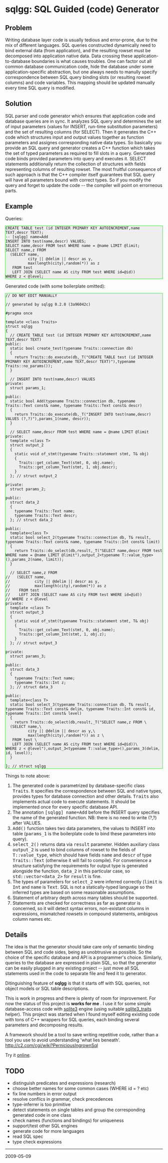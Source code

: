 sqlgg: SQL Guided (code) Generator
==================================

Problem
-------

Writing database layer code is usually tedious and error-prone, due to the mix of different
languages. SQL queries constructed dynamically need to bind external data (from application), and
the resulting rowset must be decomposed into application native data. Data crossing these
application-to-database boundaries is what causes troubles. One can factor out all common database
communication code, hide the database under some application-specific abstraction, but one always
needs to manully specify correspondence between SQL query binding slots (or resulting rowset
columns) and code variables. This mapping should be updated manually every time SQL query is
modified. 

Solution
--------

SQL parser and code generator which ensures that application code and database queries are in sync.
It analyzes SQL query and determines the set of input parameters (values for INSERT, run-time
substitution parameters) and the set of resulting columns (for SELECT). Then it generates the C++
code which structures input and output values together as function parameters and assignes
corresponding native data types. So basically you provide an SQL query and generator creates a C++
function which takes the set of typed parameters as required to fill slots in a query. Generated
code binds provided parameters into query and executes it. SELECT statements additionally return the
collection of structures with fields representing columns of resulting rowset. The most fruitful
consequence of such approach is that the C++ compiler itself guarantees that SQL query will have all
parameters bound with correct types. So if you modify the query and forget to update the code -- the
compiler will point on errorneous parts.

Example
-------

Queries:

    CREATE TABLE test (id INTEGER PRIMARY KEY AUTOINCREMENT,name TEXT,descr TEXT);
    -- [sqlgg] name=Add
    INSERT INTO test(name,descr) VALUES;
    SELECT name,descr FROM test WHERE name = @name LIMIT @limit;
    SELECT name,z FROM 
      (SELECT name,
              city || @delim || descr as y,
              max(length(city),random(*)) as z 
       FROM test 
       LEFT JOIN (SELECT name AS city FROM test WHERE id=@id))
    WHERE z < @level;

Generated code (with some boilerplate omitted):

    // DO NOT EDIT MANUALLY

    // generated by sqlgg 0.2.0 (3a96042c)

    #pragma once

    template <class Traits>
    struct sqlgg
    {
      // CREATE TABLE test (id INTEGER PRIMARY KEY AUTOINCREMENT,name TEXT,descr TEXT)
    public:
      static bool create_test(typename Traits::connection db)
      {
        return Traits::do_execute(db,_T("CREATE TABLE test (id INTEGER PRIMARY KEY AUTOINCREMENT,name TEXT,descr TEXT)"),typename Traits::no_params());
      }

      // INSERT INTO test(name,descr) VALUES
    private:
      struct params_1;

    public:
      static bool Add(typename Traits::connection db, typename Traits::Text const& name, typename Traits::Text const& descr)
      {
        return Traits::do_execute(db,_T("INSERT INTO test(name,descr) VALUES (?,?)"),params_1(name, descr));
      }

      // SELECT name,descr FROM test WHERE name = @name LIMIT @limit
    private:
      template <class T>
      struct output_2
      {
        static void of_stmt(typename Traits::statement stmt, T& obj)
        {
          Traits::get_column_Text(stmt, 0, obj.name);
          Traits::get_column_Text(stmt, 1, obj.descr);
        }
      }; // struct output_2

    private:
      struct params_2;

    public:
      struct data_2
      {
        typename Traits::Text name;
        typename Traits::Text descr;
      }; // struct data_2

    public:
      template<class T>
      static bool select_2(typename Traits::connection db, T& result, typename Traits::Text const& name, typename Traits::Int const& limit)
      {
        return Traits::do_select(db,result,_T("SELECT name,descr FROM test WHERE name = @name LIMIT @limit"),output_2<typename T::value_type>(),params_2(name, limit));
      }

      // SELECT name,z FROM 
    //   (SELECT name,
    //           city || @delim || descr as y,
    //           max(length(city),random(*)) as z 
    //    FROM test 
    //    LEFT JOIN (SELECT name AS city FROM test WHERE id=@id))
    // WHERE z < @level
    private:
      template <class T>
      struct output_3
      {
        static void of_stmt(typename Traits::statement stmt, T& obj)
        {
          Traits::get_column_Text(stmt, 0, obj.name);
          Traits::get_column_Int(stmt, 1, obj.z);
        }
      }; // struct output_3

    private:
      struct params_3;

    public:
      struct data_3
      {
        typename Traits::Text name;
        typename Traits::Int z;
      }; // struct data_3

    public:
      template<class T>
      static bool select_3(typename Traits::connection db, T& result, typename Traits::Text const& delim, typename Traits::Int const& id, typename Traits::Int const& level)
      {
        return Traits::do_select(db,result,_T("SELECT name,z FROM \
      (SELECT name,\
              city || @delim || descr as y,\
              max(length(city),random(*)) as z \
       FROM test \
       LEFT JOIN (SELECT name AS city FROM test WHERE id=@id))\
    WHERE z < @level"),output_3<typename T::value_type>(),params_3(delim, id, level));
      }

    }; // struct sqlgg

Things to note above:

1. The generated code is parametrized by database-specific class `Traits`. It specifies the
		correspondence between SQL and native types, provides types for database connection and other
		details. `Traits` also implements actual code to execute statements. It should be implemented
		once for every specific database API.
2. The annotation `[sqlgg] name=Add` before the INSERT query specifies the name of the generated
    function. NB: there is no need to write (?,?) after VALUES.
1. `Add()` function takes two data parameters, the values to INSERT into table (`params_1` is the
    boilerplate code to bind these parameters into query).
3. `select_2()` returns data via `result` parameter. Hidden auxiliary class `output_2` is used to
    bind columns of rowset to the fields of `T::value_type`, which should have fields `name` and
    `descr` of type `Traits::Text` (otherwise it will fail to compile). For convenience a structure
    satisfying the requirements for output type is generated alongside the function, `data_2` in
    this particular case, so `std::vector<data_2>` for `result` is fine.
4. The types of parameters for `select_2` were inferred correctly (`limit` is `Int` and `name` is
    `Text`. SQL is not a statically-typed language so the inferred types are based on some
    reasonable assumptions.
5. Statement of arbitrary depth across many tables should be supported.
6. Statements are checked for correctness as far as generator is concerned, so it will detect
		syntax errors, non-existant columns in expressions, mismatched rowsets in compound statements,
		ambigous column names etc.

Details
-------

The idea is that the generator should take care only of semantic binding between SQL and code sides,
being as unobtrusive as possible. So the choice of the specific database and API is a programmer's 
choice. Similarly, queries to the database are expressed in plain SQL, so that the generator can be
easily plugged in any existing project -- just move all SQL statements used in the code to separate
file and feed it to generator.

Ditinguishing feature of **sqlgg** is that it starts off with SQL queries, not object models
or SQL table descriptions.

This is work in progress and there is plenty of room for improvement. For now the status of this
project is **works for me** .  I use it for some simple database-access code with
[sqlite3](http://sqlite.org) engine (using suitable [sqlite3_traits](sqlite3_helper.hpp) helper).
This project was started when I found myself editing existing code with tons of C++ wrappers for SQL
queries, each binding several parameters and decomposing results.

A framework should be a tool to save writing repetitive code, rather than a tool you use to avoid
understanding 'what lies beneath'. <http://c2.com/cgi/wiki?PerniciousIngrownSql>

Try it [online](sql.cgi).

TODO
----

* distinguish predicates and expressions (research)
* choose better names for some common cases (WHERE id = ? etc)
* fix line numbers in error output
* resolve conflics in grammar, check precedences
* type-inferrer is too primitive
* detect statements on single tables and group the corresponding generated code in one class
* check names (functions and bindings) for uniqueness
* support/test other SQL engines
* generate code for more languages
* read SQL spec
* type check expressions

----
2009-05-09

<style>
code { font-family: monospace; }
pre { background-color: #eee; border: 1px solid #0f0; }
:not(pre) > code { font-size: 1em; }
</style>
